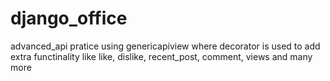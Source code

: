 # django_office
 advanced_api pratice using genericapiview where decorator is used to add extra functinality like like, dislike, recent_post, comment, views and many more 

